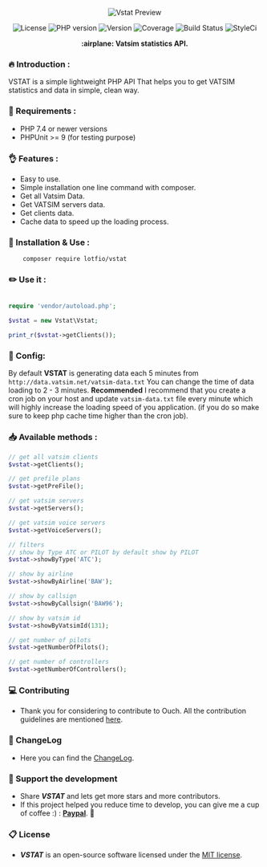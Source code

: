 <p align="center">
  <img src="https://user-images.githubusercontent.com/18489496/49801711-30eccd00-fd4b-11e8-8743-9af2560c983e.png"  alt="Vstat Preview">
  <p align="center">
    <img src="https://img.shields.io/badge/Licence-MIT-ffd32a.svg" alt="License">
    <img src="https://img.shields.io/badge/PHP-7.4-808e9b.svg" alt="PHP version">
    <img src="https://img.shields.io/badge/Version-0.3.0-f53b57.svg" alt="Version">
    <img src="https://img.shields.io/badge/coverage-40%25-27ae60.svg" alt="Coverage">
    <img src="https://travis-ci.org/lotfio/vstat.svg?branch=master" alt="Build Status">
    <img src="https://github.styleci.io/repos/159562913/shield?branch=master" alt="StyleCi">
    </p>
  <p align="center">
    <strong>:airplane: Vatsim statistics API.</strong>
  </p>
</p>

### 🔥 Introduction :
VSTAT is a simple lightweight PHP API That helps you to get VATSIM statistics and data in simple, clean way.

### 📌 Requirements :
- PHP 7.4 or newer versions
- PHPUnit >= 9 (for testing purpose)

### :ok_hand: Features :
- Easy to use.
- Simple installation one line command with composer.
- Get all Vatsim Data.
- Get VATSIM servers data.
- Get clients data.
- Cache data to speed up the loading process.

### 🚀 Installation & Use :
```
    composer require lotfio/vstat
```

### :pencil2: Use it :
```php

require 'vendor/autoload.php';

$vstat = new Vstat\Vstat;

print_r($vstat->getClients());
```

### :wrench: Config:
By default **VSTAT** is generating data each 5 minutes from `http://data.vatsim.net/vatsim-data.txt`
You can change the time of data loading to 2 - 3 minutes.
**Recommended** I recommend that you create a cron job on your host and update `vatsim-data.txt` file every minute
which will highly increase the loading speed of you application. (if you do so make sure to keep php cache time higher than the cron job).


### :inbox_tray: Available methods :
```php
// get all vatsim clients
$vstat->getClients();

// get prefile plans
$vstat->getPreFile();

// get vatsim servers
$vstat->getServers();

// get vatsim voice servers
$vstat->getVoiceServers();

// filters
// show by Type ATC or PILOT by default show by PILOT
$vstat->showByType('ATC');

// show by airline
$vstat->showByAirline('BAW');

// show by callsign
$vstat->showByCallsign('BAW96');

// show by vatsim id
$vstat->showByVatsimId(131);

// get number of pilots
$vstat->getNumberOfPilots();

// get number of controllers
$vstat->getNumberOfControllers();
```

### :computer: Contributing

- Thank you for considering to contribute to Ouch. All the contribution guidelines are mentioned [here](CONTRIBUTE.md).

### :page_with_curl: ChangeLog

- Here you can find the [ChangeLog](CHANGELOG.md).

### :beer: Support the development

- Share ***VSTAT*** and lets get more stars and more contributors.
- If this project helped you reduce time to develop, you can give me a cup of coffee :) : **[Paypal](https://www.paypal.me/lotfio)**. 💖

### :clipboard: License

- ***VSTAT*** is an open-source software licensed under the [MIT license](LICENSE).